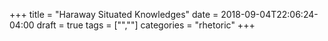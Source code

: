 +++
title = "Haraway Situated Knowledges"
date = 2018-09-04T22:06:24-04:00
draft = true
tags = ["",""]
categories = "rhetoric"
+++
